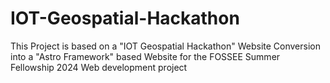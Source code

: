 # IOT-Geospatial-Hackathon
This Project is based on a "IOT Geospatial Hackathon" Website Conversion into a "Astro Framework" based Website  for the FOSSEE Summer Fellowship 2024 Web development project  
